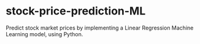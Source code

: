 # stock-price-prediction-ML
Predict stock market prices by implementing a Linear Regression Machine Learning model, using Python.
